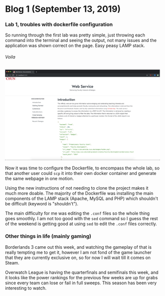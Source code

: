 # Blog 1 (September 13, 2019)

### Lab 1, troubles with dockerfile configuration

So running through the first lab was pretty simple, just throwing each command into the terminal and seeing the output, not many issues and the application was shown correct on the page. Easy peasy LAMP stack.

###### Voila
![LAMP Stack](https://github.com/FurenchiFurai/furenchifurai.github.io/blob/master/LAMP%20stack.png)

Now it was time to configure the Dockerfile, to encompass the whole lab, so that another user could `scp` it into their own docker container and generate the same webpage in one motion. 

Using the new instructions of not needing to clone the project makes it much more doable. The majority of the Dockerfile was installing the main components of the LAMP stack (Apache, MySQL and PHP) which shouldn't be difficult (keyword is "shouldn't").

The main difficulty for me was editing the `.conf` files so the whole thing goes smoothly. I am not too good with the `sed` command so I guess the rest of the weekend is getting good at using `sed` to edit the `.conf` files correctly.




### Other things in life (mainly gaming)

Borderlands 3 came out this week, and watching the gameplay of that is really tempting me to get it, however I am not fond of the game launcher that they are currently exclusive on, so for now I will wait till it comes on Steam.  

Overwatch League is having the quarterfinals and semifinals this week, and it looks like the power rankings for the previous few weeks are up for grabs since every team can lose or fail in full sweeps.  This season has been very interesting to watch.

